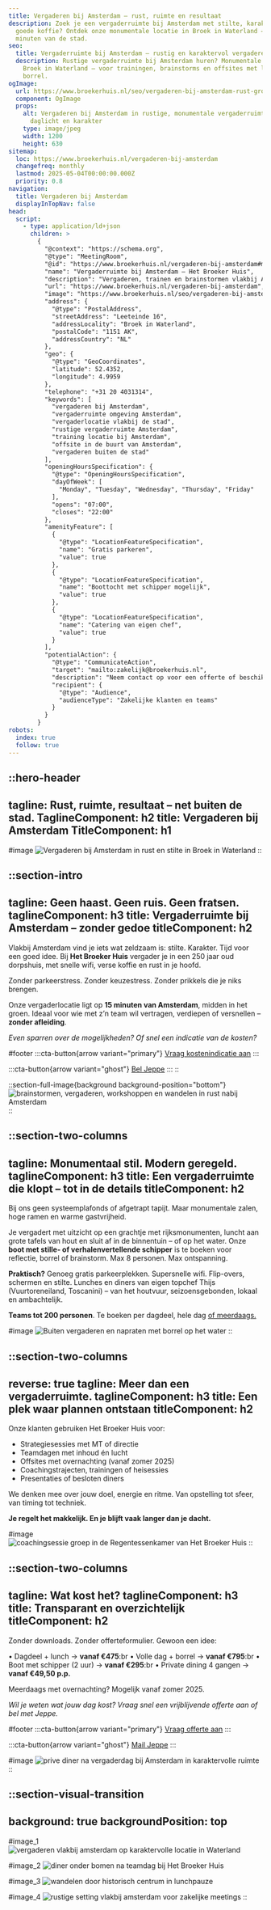 ```yaml
---
title: Vergaderen bij Amsterdam – rust, ruimte en resultaat
description: Zoek je een vergaderruimte bij Amsterdam met stilte, karakter en
  goede koffie? Ontdek onze monumentale locatie in Broek in Waterland – 15
  minuten van de stad.
seo:
  title: Vergaderruimte bij Amsterdam – rustig en karaktervol vergaderen in het groen
  description: Rustige vergaderruimte bij Amsterdam huren? Monumentale locatie in
    Broek in Waterland – voor trainingen, brainstorms en offsites met lunch of
    borrel.
ogImage:
  url: https://www.broekerhuis.nl/seo/vergaderen-bij-amsterdam-rust-groen.jpeg
  component: OgImage
  props:
    alt: Vergaderen bij Amsterdam in rustige, monumentale vergaderruimte met
      daglicht en karakter
    type: image/jpeg
    width: 1200
    height: 630
sitemap:
  loc: https://www.broekerhuis.nl/vergaderen-bij-amsterdam
  changefreq: monthly
  lastmod: 2025-05-04T00:00:00.000Z
  priority: 0.8
navigation:
  title: Vergaderen bij Amsterdam
  displayInTopNav: false
head:
  script:
    - type: application/ld+json
      children: >
        {
          "@context": "https://schema.org",
          "@type": "MeetingRoom",
          "@id": "https://www.broekerhuis.nl/vergaderen-bij-amsterdam#meetingroom",
          "name": "Vergaderruimte bij Amsterdam – Het Broeker Huis",
          "description": "Vergaderen, trainen en brainstormen vlakbij Amsterdam – in een monumentaal dorpshuis in Broek in Waterland. Rust, karakter en alles geregeld.",
          "url": "https://www.broekerhuis.nl/vergaderen-bij-amsterdam",
          "image": "https://www.broekerhuis.nl/seo/vergaderen-bij-amsterdam-rust-groen.jpeg",
          "address": {
            "@type": "PostalAddress",
            "streetAddress": "Leeteinde 16",
            "addressLocality": "Broek in Waterland",
            "postalCode": "1151 AK",
            "addressCountry": "NL"
          },
          "geo": {
            "@type": "GeoCoordinates",
            "latitude": 52.4352,
            "longitude": 4.9959
          },
          "telephone": "+31 20 4031314",
          "keywords": [
            "vergaderen bij Amsterdam",
            "vergaderruimte omgeving Amsterdam",
            "vergaderlocatie vlakbij de stad",
            "rustige vergaderruimte Amsterdam",
            "training locatie bij Amsterdam",
            "offsite in de buurt van Amsterdam",
            "vergaderen buiten de stad"
          ],
          "openingHoursSpecification": {
            "@type": "OpeningHoursSpecification",
            "dayOfWeek": [
              "Monday", "Tuesday", "Wednesday", "Thursday", "Friday"
            ],
            "opens": "07:00",
            "closes": "22:00"
          },
          "amenityFeature": [
            {
              "@type": "LocationFeatureSpecification",
              "name": "Gratis parkeren",
              "value": true
            },
            {
              "@type": "LocationFeatureSpecification",
              "name": "Boottocht met schipper mogelijk",
              "value": true
            },
            {
              "@type": "LocationFeatureSpecification",
              "name": "Catering van eigen chef",
              "value": true
            }
          ],
          "potentialAction": {
            "@type": "CommunicateAction",
            "target": "mailto:zakelijk@broekerhuis.nl",
            "description": "Neem contact op voor een offerte of beschikbaarheid",
            "recipient": {
              "@type": "Audience",
              "audienceType": "Zakelijke klanten en teams"
            }
          }
        }
robots:
  index: true
  follow: true
---
```


::hero-header
---
tagline: Rust, ruimte, resultaat – net buiten de stad.
TaglineComponent: h2
title: Vergaderen bij Amsterdam
TitleComponent: h1
---
#image
![Vergaderen bij Amsterdam in rust en stilte in Broek in Waterland](/zakelijk/vergaderen-vlakbij-amsterdam.jpg)
::

::section-intro
---
tagline: Geen haast. Geen ruis. Geen fratsen.
taglineComponent: h3
title: Vergaderruimte bij Amsterdam – zonder gedoe
titleComponent: h2
---
Vlakbij Amsterdam vind je iets wat zeldzaam is: stilte. Karakter. Tijd voor een goed idee. Bij **Het Broeker Huis** vergader je in een 250 jaar oud dorpshuis, met snelle wifi, verse koffie en rust in je hoofd.

Zonder parkeerstress. Zonder keuzestress. Zonder prikkels die je niks brengen.

Onze vergaderlocatie ligt op **15 minuten van Amsterdam**, midden in het groen. Ideaal voor wie met z’n team wil vertragen, verdiepen of versnellen – **zonder afleiding**.

*Even sparren over de mogelijkheden? Of snel een indicatie van de kosten?*

#footer
  :::cta-button{arrow variant="primary"}
  [Vraag kostenindicatie aan](https://forms.gle/aiEtiwAXoj2MywpKA)
  :::

  :::cta-button{arrow variant="ghost"}
  [Bel Jeppe](tel:+31204031314)
  :::
::

::section-full-image{background background-position="bottom"}
![brainstormen, vergaderen, workshoppen en wandelen in rust nabij Amsterdam](/zakelijk/grote-zaal-groot-scherm-lichtinval-grote-ramen.jpg)
::

::section-two-columns
---
tagline: Monumentaal stil. Modern geregeld.
taglineComponent: h3
title: Een vergaderruimte die klopt – tot in de details
titleComponent: h2
---
Bij ons geen systeemplafonds of afgetrapt tapijt. Maar monumentale zalen, hoge ramen en warme gastvrijheid.

Je vergadert met uitzicht op een grachtje met rijksmonumenten, luncht aan grote tafels van hout en sluit af in de binnentuin – of op het water. Onze **boot met stille- of verhalenvertellende schipper** is te boeken voor reflectie, borrel of brainstorm. Max 8 personen. Max ontspanning.

**Praktisch?** Genoeg gratis parkeerplekken. Supersnelle wifi. Flip-overs, schermen en stilte. Lunches en diners van eigen topchef Thijs (Vuurtoreneiland, Toscanini) – van het houtvuur, seizoensgebonden, lokaal en ambachtelijk.

**Teams tot 200 personen**. Te boeken per dagdeel, hele dag [of meerdaags.](/overnachten)

#image
![Buiten vergaderen en napraten met borrel op het water](/zakelijk/rondvaart-waterland-borrel-met-schipper-na-vergaderdag.jpeg)
::

::section-two-columns
---
reverse: true
tagline: Meer dan een vergaderruimte.
taglineComponent: h3
title: Een plek waar plannen ontstaan
titleComponent: h2
---
Onze klanten gebruiken Het Broeker Huis voor:

- Strategiesessies met MT of directie
- Teamdagen met inhoud én lucht
- Offsites met overnachting (vanaf zomer 2025)
- Coachingstrajecten, trainingen of heisessies
- Presentaties of besloten diners

We denken mee over jouw doel, energie en ritme. Van opstelling tot sfeer, van timing tot techniek.

**Je regelt het makkelijk. En je blijft vaak langer dan je dacht.**

#image
![coachingsessie groep in de Regentessenkamer van Het Broeker Huis](/coachingsessie-groep-broeker-huis.JPG)
::

::section-two-columns
---
tagline: Wat kost het?
taglineComponent: h3
title: Transparant en overzichtelijk
titleComponent: h2
---
Zonder downloads. Zonder offerteformulier. Gewoon een idee:

• Dagdeel + lunch → **vanaf €475**:br • Volle dag + borrel → **vanaf €795**:br • Boot met schipper (2 uur) → **vanaf €295**:br • Private dining 4 gangen → **vanaf €49,50 p.p.**

Meerdaags met overnachting? Mogelijk vanaf zomer 2025.

*Wil je weten wat jouw dag kost? Vraag snel een vrijblijvende offerte aan of bel met Jeppe.*

#footer
  :::cta-button{arrow variant="primary"}
  [Vraag offerte aan](https://forms.gle/aiEtiwAXoj2MywpKA)
  :::

  :::cta-button{arrow variant="ghost"}
  [Mail Jeppe](mailto\:zakelijk@broekerhuis.nl)
  :::

#image
![prive diner na vergaderdag bij Amsterdam in karaktervolle ruimte](/prive-diner-na-vergadering.jpeg)
::

::section-visual-transition
---
background: true
backgroundPosition: top
---
#image_1
![vergaderen vlakbij amsterdam op karaktervolle locatie in Waterland](/vergaderen-vlakbij-amsterdam.jpeg)

#image_2
![diner onder bomen na teamdag bij Het Broeker Huis](/diner-met-bedrijf-onder-bomen.jpg)

#image_3
![wandelen door historisch centrum in lunchpauze](/wandelen-historisch-centrum-tijdens-lunchpauze.jpeg)

#image_4
![rustige setting vlakbij amsterdam voor zakelijke meetings](/rust-ruimte-dichtbij-amsterdam.jpeg)
::
